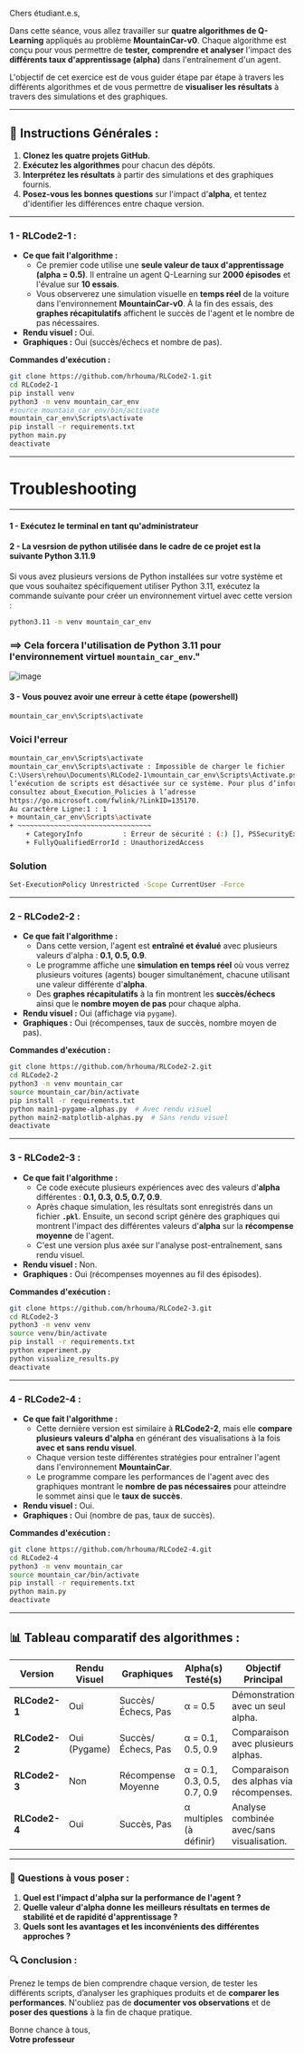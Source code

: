 Chers étudiant.e.s,

Dans cette séance, vous allez travailler sur **quatre algorithmes de Q-Learning** appliqués au problème **MountainCar-v0**. Chaque algorithme est conçu pour vous permettre de **tester, comprendre et analyser** l'impact des **différents taux d'apprentissage (alpha)** dans l'entraînement d'un agent. 

L'objectif de cet exercice est de vous guider étape par étape à travers les différents algorithmes et de vous permettre de **visualiser les résultats** à travers des simulations et des graphiques.

---

## 📜 **Instructions Générales :**
1. **Clonez les quatre projets GitHub**.
2. **Exécutez les algorithmes** pour chacun des dépôts.
3. **Interprétez les résultats** à partir des simulations et des graphiques fournis.
4. **Posez-vous les bonnes questions** sur l'impact d'**alpha**, et tentez d'identifier les différences entre chaque version.

---

### **1 - RLCode2-1** :
- **Ce que fait l'algorithme :** 
  - Ce premier code utilise une **seule valeur de taux d'apprentissage (alpha = 0.5)**. Il entraîne un agent Q-Learning sur **2000 épisodes** et l'évalue sur **10 essais**. 
  - Vous observerez une simulation visuelle en **temps réel** de la voiture dans l'environnement **MountainCar-v0**. À la fin des essais, des **graphes récapitulatifs** affichent le succès de l'agent et le nombre de pas nécessaires.
- **Rendu visuel :** Oui.
- **Graphiques :** Oui (succès/échecs et nombre de pas).
  
**Commandes d'exécution :**
```bash
git clone https://github.com/hrhouma/RLCode2-1.git
cd RLCode2-1
pip install venv
python3 -m venv mountain_car_env
#source mountain_car_env/bin/activate
mountain_car_env\Scripts\activate
pip install -r requirements.txt
python main.py
deactivate
```

-------------------
# Troubleshooting
-------------------

#### 1 -  Exécutez le terminal en tant qu'administrateur
#### 2 -  La vesrsion de python utilisée dans le cadre de ce projet est la suivante Python 3.11.9

Si vous avez plusieurs versions de Python installées sur votre système et que vous souhaitez spécifiquement utiliser Python 3.11, exécutez la commande suivante pour créer un environnement virtuel avec cette version :

```bash
python3.11 -m venv mountain_car_env
```

### ==> Cela forcera l'utilisation de Python 3.11 pour l'environnement virtuel `mountain_car_env`."

![image](https://github.com/user-attachments/assets/52d8a2b1-fe5c-4bba-a42e-42171fd219fc)



#### 3 -  Vous pouvez avoir une erreur à cette étape (powershell)
  
```bash
mountain_car_env\Scripts\activate
```

### Voici l'erreur 

```bash
mountain_car_env\Scripts\activate
mountain_car_env\Scripts\activate : Impossible de charger le fichier
C:\Users\rehou\Documents\RLCode2-1\mountain_car_env\Scripts\Activate.ps1, car
l’exécution de scripts est désactivée sur ce système. Pour plus d’informations,
consultez about_Execution_Policies à l’adresse
https://go.microsoft.com/fwlink/?LinkID=135170.
Au caractère Ligne:1 : 1
+ mountain_car_env\Scripts\activate
+ ~~~~~~~~~~~~~~~~~~~~~~~~~~~~~~~~~
    + CategoryInfo          : Erreur de sécurité : (:) [], PSSecurityException
    + FullyQualifiedErrorId : UnauthorizedAccess
```

### Solution 

```bash
Set-ExecutionPolicy Unrestricted -Scope CurrentUser -Force
```

---

### **2 - RLCode2-2** :
- **Ce que fait l'algorithme :** 
  - Dans cette version, l'agent est **entraîné et évalué** avec plusieurs valeurs d'alpha : **0.1, 0.5, 0.9**.
  - Le programme affiche une **simulation en temps réel** où vous verrez plusieurs voitures (agents) bouger simultanément, chacune utilisant une valeur différente d'**alpha**.
  - Des **graphes récapitulatifs** à la fin montrent les **succès/échecs** ainsi que le **nombre moyen de pas** pour chaque alpha.
- **Rendu visuel :** Oui (affichage via `pygame`).
- **Graphiques :** Oui (récompenses, taux de succès, nombre moyen de pas).

**Commandes d'exécution :**
```bash
git clone https://github.com/hrhouma/RLCode2-2.git
cd RLCode2-2
python3 -m venv mountain_car
source mountain_car/bin/activate
pip install -r requirements.txt
python main1-pygame-alphas.py  # Avec rendu visuel
python main2-matplotlib-alphas.py  # Sans rendu visuel
deactivate
```

---

### **3 - RLCode2-3** :
- **Ce que fait l'algorithme :** 
  - Ce code exécute plusieurs expériences avec des valeurs d'**alpha** différentes : **0.1, 0.3, 0.5, 0.7, 0.9**.
  - Après chaque simulation, les résultats sont enregistrés dans un fichier **`.pkl`**. Ensuite, un second script génère des graphiques qui montrent l'impact des différentes valeurs d'**alpha** sur la **récompense moyenne** de l'agent.
  - C'est une version plus axée sur l'analyse post-entraînement, sans rendu visuel.
- **Rendu visuel :** Non.
- **Graphiques :** Oui (récompenses moyennes au fil des épisodes).

**Commandes d'exécution :**
```bash
git clone https://github.com/hrhouma/RLCode2-3.git
cd RLCode2-3
python3 -m venv venv
source venv/bin/activate
pip install -r requirements.txt
python experiment.py
python visualize_results.py
deactivate
```

---

### **4 - RLCode2-4** :
- **Ce que fait l'algorithme :** 
  - Cette dernière version est similaire à **RLCode2-2**, mais elle **compare plusieurs valeurs d'alpha** en générant des visualisations à la fois **avec et sans rendu visuel**.
  - Chaque version teste différentes stratégies pour entraîner l'agent dans l'environnement **MountainCar**. 
  - Le programme compare les performances de l'agent avec des graphiques montrant le **nombre de pas nécessaires** pour atteindre le sommet ainsi que le **taux de succès**.
- **Rendu visuel :** Oui.
- **Graphiques :** Oui (nombre de pas, taux de succès).

**Commandes d'exécution :**
```bash
git clone https://github.com/hrhouma/RLCode2-4.git
cd RLCode2-4
python3 -m venv mountain_car
source mountain_car/bin/activate
pip install -r requirements.txt
python main.py
deactivate
```

---

## 📊 **Tableau comparatif des algorithmes :**

| **Version**       | **Rendu Visuel** | **Graphiques**           | **Alpha(s) Testé(s)**         | **Objectif Principal**                    |
|-------------------|------------------|--------------------------|-------------------------------|-------------------------------------------|
| **RLCode2-1**      | Oui              | Succès/Échecs, Pas        | α = 0.5                       | Démonstration avec un seul alpha.         |
| **RLCode2-2**      | Oui (Pygame)     | Succès/Échecs, Pas        | α = 0.1, 0.5, 0.9             | Comparaison avec plusieurs alphas.        |
| **RLCode2-3**      | Non              | Récompense Moyenne        | α = 0.1, 0.3, 0.5, 0.7, 0.9   | Comparaison des alphas via récompenses.   |
| **RLCode2-4**      | Oui              | Succès, Pas               | α multiples (à définir)        | Analyse combinée avec/sans visualisation. |

---

### 🎯 **Questions à vous poser :**

1. **Quel est l'impact d'alpha sur la performance de l'agent ?**
2. **Quelle valeur d'alpha donne les meilleurs résultats en termes de stabilité et de rapidité d'apprentissage ?**
3. **Quels sont les avantages et les inconvénients des différentes approches ?**

### 🔍 **Conclusion :**

Prenez le temps de bien comprendre chaque version, de tester les différents scripts, d’analyser les graphiques produits et de **comparer les performances**. N'oubliez pas de **documenter vos observations** et de **poser des questions** à la fin de chaque pratique.

Bonne chance à tous,  
**Votre professeur**
